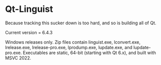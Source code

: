 Qt-Linguist
===========
Because tracking this sucker down is too hard, and so is building all of Qt.

Current version = 6.4.3

Windows releases only. Zip files contain linguist.exe, lconvert.exe, lrelease.exe, lrelease-pro.exe, lprodump.exe, lupdate.exe, and lupdate-pro.exe. Executables are static, 64-bit (starting with Qt 6.x), and built with MSVC 2022.
